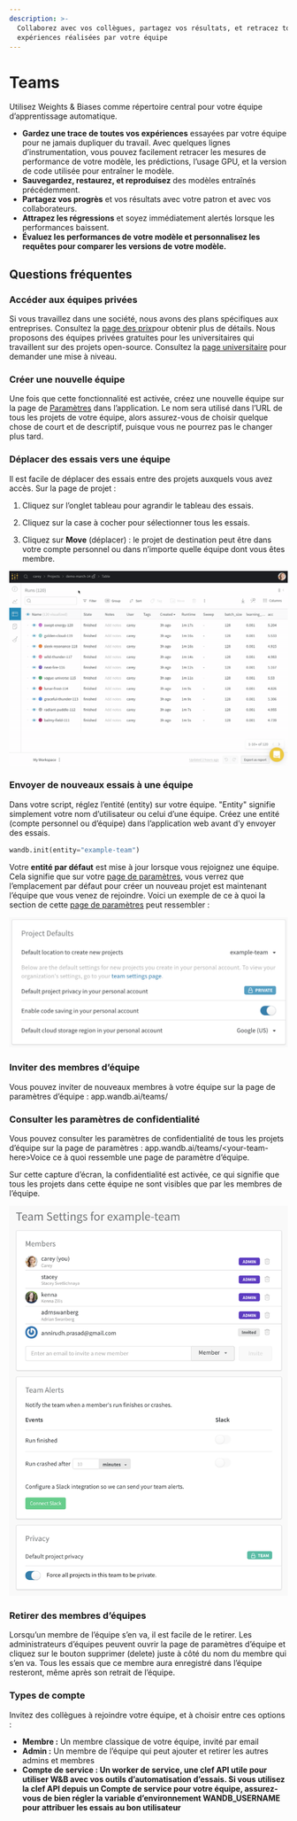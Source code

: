 ```yaml
---
description: >-
  Collaborez avec vos collègues, partagez vos résultats, et retracez toutes les
  expériences réalisées par votre équipe
---
```


# Teams

Utilisez Weights & Biases comme répertoire central pour votre équipe d’apprentissage automatique.

* **Gardez une trace de toutes vos expériences** essayées par votre équipe pour ne jamais dupliquer du travail. Avec quelques lignes d’instrumentation, vous pouvez facilement retracer les mesures de performance de votre modèle, les prédictions, l’usage GPU, et la version de code utilisée pour entraîner le modèle.
*  **Sauvegardez, restaurez, et reproduisez** des modèles entraînés précédemment.
*   **Partagez vos progrès** et vos résultats avec votre patron et avec vos collaborateurs.
* **Attrapez les régressions** et soyez immédiatement alertés lorsque les performances baissent.
*  **Évaluez les performances de votre modèle et personnalisez les requêtes pour comparer les versions de votre modèle.**

## Questions fréquentes

### Accéder aux équipes privées

Si vous travaillez dans une société, nous avons des plans spécifiques aux entreprises. Consultez la [page des prix](https://www.wandb.com/pricing)pour obtenir plus de détails. Nous proposons des équipes privées gratuites pour les universitaires qui travaillent sur des projets open-source. Consultez la [page universitaire](https://www.wandb.com/academic) pour demander une mise à niveau.

###  Créer une nouvelle équipe

 Une fois que cette fonctionnalité est activée, créez une nouvelle équipe sur la page de [Paramètres](https://app.wandb.ai/settings) dans l’application. Le nom sera utilisé dans l’URL de tous les projets de votre équipe, alors assurez-vous de choisir quelque chose de court et de descriptif, puisque vous ne pourrez pas le changer plus tard.

### Déplacer des essais vers une équipe

Il est facile de déplacer des essais entre des projets auxquels vous avez accès. Sur la page de projet :

1. Cliquez sur l’onglet tableau pour agrandir le tableau des essais.

2. Cliquez sur la case à cocher pour sélectionner tous les essais.

3. Cliquez sur **Move** \(déplacer\) : le projet de destination peut être dans votre compte personnel ou dans n’importe quelle équipe dont vous êtes membre. 

![](../../.gitbook/assets/demo-move-runs.gif)

###  Envoyer de nouveaux essais à une équipe

Dans votre script, réglez l’entité \(entity\) sur votre équipe. "Entity" signifie simplement votre nom d’utilisateur ou celui d’une équipe. Créez une entité \(compte personnel ou d’équipe\) dans l’application web avant d’y envoyer des essais.

```python
wandb.init(entity="example-team")
```

Votre **entité par défaut** est mise à jour lorsque vous rejoignez une équipe. Cela signifie que sur votre [page de paramètres](https://app.wandb.ai/settings), vous verrez que l’emplacement par défaut pour créer un nouveau projet est maintenant l’équipe que vous venez de rejoindre. Voici un exemple de ce à quoi la section de cette [page de paramètres](https://app.wandb.ai/settings) peut ressembler :

![](../../.gitbook/assets/screen-shot-2020-08-17-at-12.48.57-am.png)

###  Inviter des membres d’équipe

 Vous pouvez inviter de nouveaux membres à votre équipe sur la page de paramètres d’équipe : app.wandb.ai/teams/

### Consulter les paramètres de confidentialité

Vous pouvez consulter les paramètres de confidentialité de tous les projets d’équipe sur la page de paramètres : app.wandb.ai/teams/&lt;your-team-here&gt;Voice ce à quoi ressemble une page de paramètre d’équipe. 

Sur cette capture d’écran, la confidentialité est activée, ce qui signifie que tous les projets dans cette équipe ne sont visibles que par les membres de l’équipe.

![](../../.gitbook/assets/demo-team-settings.png)

### Retirer des membres d’équipes

 Lorsqu’un membre de l’équipe s’en va, il est facile de le retirer. Les administrateurs d’équipes peuvent ouvrir la page de paramètres d’équipe et cliquez sur le bouton supprimer \(delete\) juste à côté du nom du membre qui s’en va. Tous les essais que ce membre aura enregistré dans l’équipe resteront, même après son retrait de l’équipe.

### Types de compte

Invitez des collègues à rejoindre votre équipe, et à choisir entre ces options :

*  **Membre :** Un membre classique de votre équipe, invité par email
* **Admin :** Un membre de l’équipe qui peut ajouter et retirer les autres admins et membres
* **Compte de service : Un worker de service, une clef API utile pour utiliser W&B avec vos outils d’automatisation d’essais. Si vous utilisez la clef API depuis un Compte de service pour votre équipe, assurez-vous de bien régler la variable d’environnement WANDB\_USERNAME pour attribuer les essais au bon utilisateur** 

